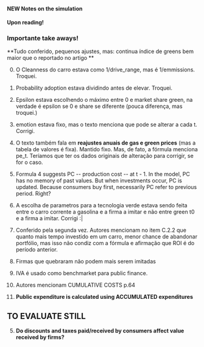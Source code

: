 #### NEW Notes on the simulation

#### Upon reading!

### Importante take aways!

**Tudo conferido, pequenos ajustes, mas: continua índice de greens bem  maior que o reportado no artigo
**

0. O Cleanness do carro estava como 1/drive_range, mas é 1/emmissions. Troquei.
1. Probability adoption estava dividindo antes de elevar. Troquei.
2. Epsilon estava escolhendo o máximo entre 0 e market share green, na verdade é epsilon se 0 e share se diferente 
(pouca diferença, mas troquei.)
3. emotion estava fixo, mas o texto menciona que pode se alterar a cada t. Corrigi.
4. O texto também fala em **reajustes anuais de gas e green prices** (mas a tabela de valores é fixa). Mantido fixo.
Mas, de fato, a fórmula menciona pe_t. Teríamos que ter os dados originais de alteração para corrigir, se for o caso.
5. Formula 4 suggests PC -- production cost -- at t - 1. In the model, PC has no memory of past values. But when 
investments occur, PC is updated. Because consumers buy first, necessarily PC refer to previous period. Right?
6. A escolha de parametros para a tecnologia verde estava sendo feita entre o carro corrente a gasolina e a firma 
a imitar e não entre green t0 e a firma a imitar. Corrigi :|
7. Conferido pela segunda vez. Autores mencionam no item C.2.2 que quanto mais tempo investido em um carro, menor chance
de abandonar portfólio, mas isso não condiz com a fórmula e afirmação que ROI é do período anterior. 
8. Firmas que quebraram não podem mais serem imitadas

0. IVA é usado como benchmarket para public finance.
1. Autores mencionam CUMULATIVE COSTS p.64
6. **Public expenditure is calculated using ACCUMULATED expenditures**

## TO EVALUATE STILL
5. **Do discounts and taxes paid/received by consumers affect value received by firms?**

 